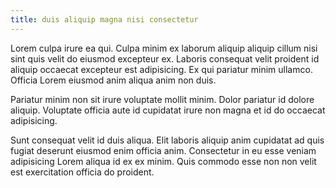 ```yaml
---
title: duis aliquip magna nisi consectetur
---
```


Lorem culpa irure ea qui. Culpa minim ex laborum aliquip aliquip cillum nisi sint quis velit do eiusmod excepteur ex. Laboris consequat velit proident id aliquip occaecat excepteur est adipisicing. Ex qui pariatur minim ullamco. Officia Lorem eiusmod anim aliqua anim non duis.

Pariatur minim non sit irure voluptate mollit minim. Dolor pariatur id dolore aliquip. Voluptate officia aute id cupidatat irure non magna et id do occaecat adipisicing.

Sunt consequat velit id duis aliqua. Elit laboris aliquip anim cupidatat ad quis fugiat deserunt eiusmod enim officia anim. Consectetur in eu esse veniam adipisicing Lorem aliqua id ex ex minim. Quis commodo esse non non velit est exercitation officia do proident.
